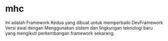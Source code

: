 # mhc
Ini adalah Framework Kedua yang dibuat untuk memperbaiki DevFramework Versi awal dengan Menggunakan sistem dan lingkungan teknologi baru yang mengikuti perkembangan framework sekarang.

